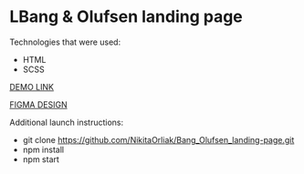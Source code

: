 # LBang & Olufsen landing page

Technologies that were used:
- HTML
- SCSS

[DEMO LINK](https://NikitaOrliak.github.io/Bang_Olufsen_landing-page/)

[FIGMA DESIGN](https://www.figma.com/file/DtkQmQ797hk0nI4KfMi2Uq/BOSE-New-Version?type=design&node-id=6817-212&t=Y2cu0Y1RzA8xX6Hm-0)

Additional launch instructions:
- git clone https://github.com/NikitaOrliak/Bang_Olufsen_landing-page.git
- npm install
- npm start

